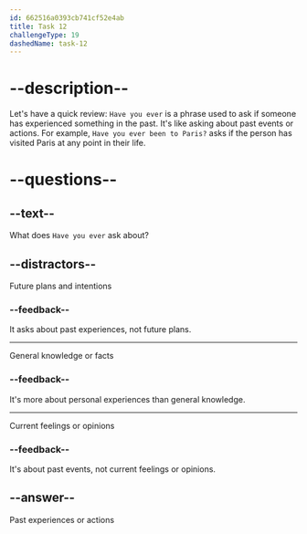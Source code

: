 ```yaml
---
id: 662516a0393cb741cf52e4ab
title: Task 12
challengeType: 19
dashedName: task-12
---
```


# --description--

Let's have a quick review: `Have you ever` is a phrase used to ask if someone has experienced something in the past. It's like asking about past events or actions. For example, `Have you ever been to Paris?` asks if the person has visited Paris at any point in their life.

# --questions--

## --text--

What does `Have you ever` ask about?

## --distractors--

Future plans and intentions

### --feedback--

It asks about past experiences, not future plans.

---

General knowledge or facts

### --feedback--

It's more about personal experiences than general knowledge.

---

Current feelings or opinions

### --feedback--

It's about past events, not current feelings or opinions.

## --answer--

Past experiences or actions

